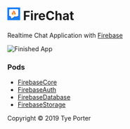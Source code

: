 # ![Logo](29.png "FireChat") FireChat
Realtime Chat Application with [Firebase](https://firebase.google.com)

![Finished App](screenshot.gif)

### Pods
- [FirebaseCore](https://cocoapods.org/pods/FirebaseCore)
- [FirebaseAuth](https://cocoapods.org/pods/FirebaseAuth)
- [FirebaseDatabase](https://cocoapods.org/pods/FirebaseDatabase)
- [FirebaseStorage](https://cocoapods.org/pods/FirebaseStorage)

Copyright © 2019 Tye Porter
